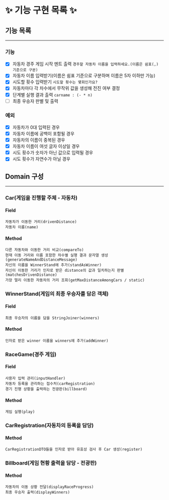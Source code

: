 # ✨ 기능 구현 목록 ✨

## 기능 목록
***
### 기능
- [x] 자동차 경주 게임 시작 멘트 출력 `경주할 자동차 이름을 입력하세요.(이름은 쉼표(,) 기준으로 구분)`
- [x] 자동차 이름 입력받기(이름은 쉼표 기준으로 구분하며 이름은 5자 이하만 가능)
- [x] 시도할 횟수 입력받기 `시도할 횟수는 몇회인가요?`
- [x] 자동차마다 각 차수에서 무작위 값을 생성해 전진 여부 결정
- [x] 단계별 실행 결과 출력 `carname : (- * n)`
- [ ] 최종 우승자 판별 및 출력
### 예외
- [x] 자동차가 0대 입력된 경우
- [x] 자동차 이름에 공백이 포함될 경우
- [x] 자동차의 이름이 중복된 경우
- [x] 자동차 이름이 여섯 글자 이상일 경우
- [x] 시도 횟수가 숫자가 아닌 값으로 입력될 경우
- [x] 시도 횟수가 자연수가 아닐 경우

## Domain 구성
***
### Car(게임을 진행할 주체 - 자동차)
#### **Field**
    자동차가 이동한 거리(drivenDistance)
    자동차 이름(name)
#### **Method**
    다른 자동차와 이동한 거리 비교(compareTo)
    현재 이동 거리와 이름 포함한 차수별 실행 결과 문자열 생성(generateNameAndDistanceMessage)
    자신의 이름을 WinnerStand에 추가(standAsWinner)
    자신이 이동한 거리가 인자로 받은 distance의 값과 일치하는지 판별(matchesDrivenDistance)
    가장 멀리 이동한 자동차의 거리 조회(getMaxDistanceAmongCars / static)

### WinnerStand(게임의 최종 우승자를 담은 객체)
#### **Field**
    최종 우승자의 이름을 담을 StringJoiner(winners)
#### **Method**
    인자로 받은 winner 이름을 winners에 추가(addWinner)

### RaceGame(경주 게임)
#### **Field**
    사용자 입력 관리(inputHandler)
    자동차 등록을 관리하는 접수처(carRegistration)
    경기 진행 상황을 출력하는 전광판(billboard)
#### **Method**
    게임 실행(play)

### CarRegistration(자동차의 등록을 담당)
#### **Method**
    CarRegistrationDTO들을 인자로 받아 유효성 검사 후 Car 생성(register)

### Billboard(게임 현황 출력을 담당 - 전광판)
#### **Method**
    자동차의 이동 상황 전달(displayRaceProgress)
    최종 우승자 출력(displayWinners)
    